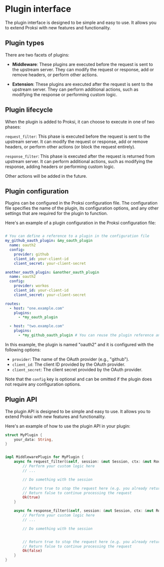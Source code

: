 # Plugin interface

The plugin interface is designed to be simple and easy to use. It allows you to extend Proksi with new features and functionality.

## Plugin types

There are two facets of plugins:

- **Middleware**: These plugins are executed before the request is sent to the upstream server. They can modify the request or response, add or remove headers, or perform other actions.

- **Extension**: These plugins are executed after the request is sent to the upstream server. They can perform additional actions, such as modifying the response or performing custom logic.

## Plugin lifecycle

When the plugin is added to Proksi, it can choose to execute in one of two phases:

`request_filter`: This phase is executed before the request is sent to the upstream server. It can modify the request or response, add or remove headers, or perform other actions (or block the request entirely).

`response_filter`: This phase is executed after the request is returned from upstream server. It can perform additional actions, such as modifying the response, adding headers or performing custom logic.

Other actions will be added in the future.

## Plugin configuration

Plugins can be configured in the Proksi configuration file. The configuration file specifies the name of the plugin, its configuration options, and any other settings that are required for the plugin to function.

Here's an example of a plugin configuration in the Proksi configuration file:

```yaml

# You can define a reference to a plugin in the configuration file
my_github_oauth_plugin: &my_oauth_plugin
  name: oauth2
  config:
    provider: github
    client_id: your-client-id
    client_secret: your-client-secret

another_oauth_plugin: &another_oauth_plugin
  name: oauth2
  config:
    provider: workos
    client_id: your-client-id
    client_secret: your-client-secret

routes:
  - host: "one.example.com"
    plugins:
      - *my_oauth_plugin

  - host: "two.example.com"
    plugins:
      - *my_github_oauth_plugin # You can reuse the plugin reference anywhere
```

In this example, the plugin is named "oauth2" and it is configured with the following options:

- `provider`: The name of the OAuth provider (e.g., "github").
- `client_id`: The client ID provided by the OAuth provider.
- `client_secret`: The client secret provided by the OAuth provider.

Note that the `config` key is optional and can be omitted if the plugin does not require any configuration options.


## Plugin API

The plugin API is designed to be simple and easy to use. It allows you to extend Proksi with new features and functionality.

Here's an example of how to use the plugin API in your plugin:

```rust
struct MyPlugin {
    your_data: String,
}


impl MiddlewarePlugin for MyPlugin {
    async fn request_filter(&self, session: &mut Session, ctx: &mut RouterContext) -> Result<bool> {
        // Perform your custom logic here
        // ...

        // Do something with the session

        // Return true to stop the request here (e.g. you already returned a response)
        // Return false to continue processing the request
        Ok(true)
    }

    async fn response_filter(&self, session: &mut Session, ctx: &mut RouterContext) -> Result<bool> {
        // Perform your custom logic here
        // ...

        // Do something with the session


        // Return true to stop the request here (e.g. you already returned a response)
        // Return false to continue processing the request
        Ok(false)
    }
}
```
